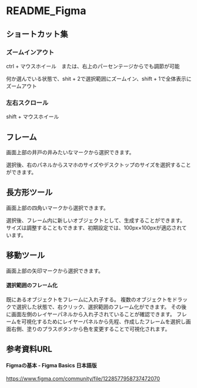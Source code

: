 # README_Figma
## ショートカット集
### ズームインアウト
ctrl + マウスホイール　または、右上のパーセンテージからでも調節が可能

何か選んでいる状態で、shit + 2で選択範囲にズームイン、shift + 1で全体表示にズームアウト

### 左右スクロール
shift + マウスホイール

## フレーム
画面上部の井戸の井みたいなマークから選択できます。

選択後、右のパネルからスマホのサイズやデスクトップのサイズを選択することができます。

## 長方形ツール
画面上部の四角いマークから選択できます。

選択後、フレーム内に新しいオブジェクトとして、生成することができます。
サイズは調整することもできます、初期設定では、100px×100pxが適応されています。

## 移動ツール
画面上部の矢印マークから選択できます。

#### 選択範囲のフレーム化
既にあるオブジェクトをフレームに入れ子する。
複数のオブジェクトをドラックで選択した状態で、右クリック、選択範囲のフレーム化ができます。
その後に画面左側のレイヤーパネルから入れ子されていることが確認できます。
フレームを可視化するためにレイヤーパネルから先程、作成したフレームを選択し画面右側、塗りのプラスボタンから色を変更することで可視化されます。

## 参考資料URL
#### Figmaの基本 - Figma Basics 日本語版
https://www.figma.com/community/file/1228577958737472070
